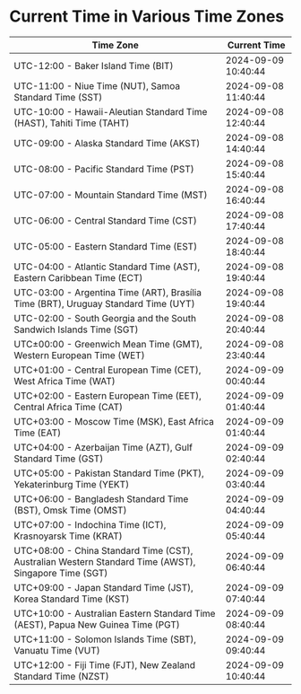 # Current Time in Various Time Zones

| Time Zone | Current Time |
|-----------|--------------|
| UTC-12:00 - Baker Island Time (BIT) | 2024-09-09 10:40:44 |
| UTC-11:00 - Niue Time (NUT), Samoa Standard Time (SST) | 2024-09-08 11:40:44 |
| UTC-10:00 - Hawaii-Aleutian Standard Time (HAST), Tahiti Time (TAHT) | 2024-09-08 12:40:44 |
| UTC-09:00 - Alaska Standard Time (AKST) | 2024-09-08 14:40:44 |
| UTC-08:00 - Pacific Standard Time (PST) | 2024-09-08 15:40:44 |
| UTC-07:00 - Mountain Standard Time (MST) | 2024-09-08 16:40:44 |
| UTC-06:00 - Central Standard Time (CST) | 2024-09-08 17:40:44 |
| UTC-05:00 - Eastern Standard Time (EST) | 2024-09-08 18:40:44 |
| UTC-04:00 - Atlantic Standard Time (AST), Eastern Caribbean Time (ECT) | 2024-09-08 19:40:44 |
| UTC-03:00 - Argentina Time (ART), Brasília Time (BRT), Uruguay Standard Time (UYT) | 2024-09-08 19:40:44 |
| UTC-02:00 - South Georgia and the South Sandwich Islands Time (SGT) | 2024-09-08 20:40:44 |
| UTC±00:00 - Greenwich Mean Time (GMT), Western European Time (WET) | 2024-09-08 23:40:44 |
| UTC+01:00 - Central European Time (CET), West Africa Time (WAT) | 2024-09-09 00:40:44 |
| UTC+02:00 - Eastern European Time (EET), Central Africa Time (CAT) | 2024-09-09 01:40:44 |
| UTC+03:00 - Moscow Time (MSK), East Africa Time (EAT) | 2024-09-09 01:40:44 |
| UTC+04:00 - Azerbaijan Time (AZT), Gulf Standard Time (GST) | 2024-09-09 02:40:44 |
| UTC+05:00 - Pakistan Standard Time (PKT), Yekaterinburg Time (YEKT) | 2024-09-09 03:40:44 |
| UTC+06:00 - Bangladesh Standard Time (BST), Omsk Time (OMST) | 2024-09-09 04:40:44 |
| UTC+07:00 - Indochina Time (ICT), Krasnoyarsk Time (KRAT) | 2024-09-09 05:40:44 |
| UTC+08:00 - China Standard Time (CST), Australian Western Standard Time (AWST), Singapore Time (SGT) | 2024-09-09 06:40:44 |
| UTC+09:00 - Japan Standard Time (JST), Korea Standard Time (KST) | 2024-09-09 07:40:44 |
| UTC+10:00 - Australian Eastern Standard Time (AEST), Papua New Guinea Time (PGT) | 2024-09-09 08:40:44 |
| UTC+11:00 - Solomon Islands Time (SBT), Vanuatu Time (VUT) | 2024-09-09 09:40:44 |
| UTC+12:00 - Fiji Time (FJT), New Zealand Standard Time (NZST) | 2024-09-09 10:40:44 |
